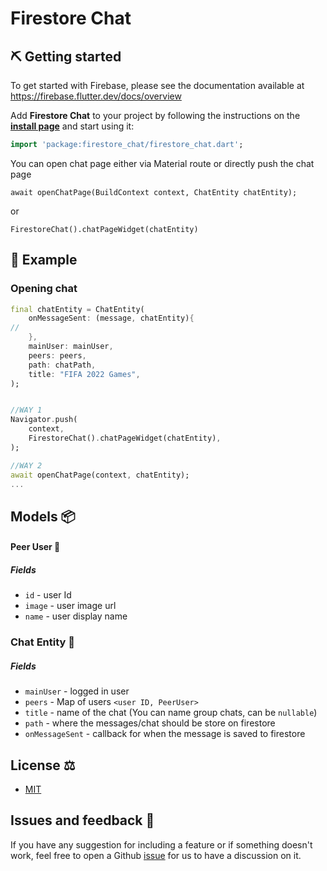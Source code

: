 # Firestore Chat

## ⛏️ Getting started

To get started with Firebase, please see the documentation available at https://firebase.flutter.dev/docs/overview

Add **Firestore Chat** to your project by following the instructions on the 
**[install page](https://pub.dev/packages/firestore_chat/install)** and start using it:
```dart
import 'package:firestore_chat/firestore_chat.dart';
```

You can open chat page either via Material route or directly push the chat page

```
await openChatPage(BuildContext context, ChatEntity chatEntity);
```

or

```
FirestoreChat().chatPageWidget(chatEntity)
```

## 📱 Example
### Opening chat
```dart
final chatEntity = ChatEntity(
    onMessageSent: (message, chatEntity){
//
    },
    mainUser: mainUser,
    peers: peers,
    path: chatPath,
    title: "FIFA 2022 Games",
);


//WAY 1
Navigator.push(
    context,
    FirestoreChat().chatPageWidget(chatEntity),
);

//WAY 2
await openChatPage(context, chatEntity);
...
```


## Models 📦
#### Peer User 👨
##### Fields
* `id` - user Id
* `image` - user image url
* `name` - user display name


### Chat Entity 📩 
##### Fields
* `mainUser` - logged in user
* `peers` - Map of users `<user ID, PeerUser>`
* `title` - name of the chat (You can name group chats, can be `nullable`)
* `path` - where the messages/chat should be store on firestore
* `onMessageSent` - callback for when the message is saved to firestore




## License ⚖️
- [MIT](https://github.com/tedcrimson/firestore_chat/blob/master/LICENSE)

## Issues and feedback 💭
If you have any suggestion for including a feature or if something doesn't work, feel free to open a Github [issue](https://github.com/ambrosethebuild/firestore_chat/issues) for us to have a discussion on it.